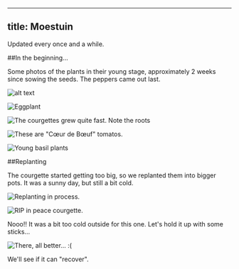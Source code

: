 ---------------
title: Moestuin
---------------

Updated every once and a while.

##In the beginning...

Some photos of the plants in their young stage, approximately 2 weeks since
sowing the seeds. The peppers came out last.

![](peper.png "alt text")

![](aubergine.png "Eggplant")

![The courgettes grew quite fast. Note the roots](courgette.png "Courgette")

![These are "Cœur de Bœuf" tomatos.](tomaat.png "Cœur de Bœuf tomatos")

![](basilicum.png "Young basil plants")

##Replanting

The courgette started getting too big, so we replanted them into bigger pots.
It was a sunny day, but still a bit cold.

![Replanting in process.](replant.png)

![RIP in peace courgette.](RIP.png)

Nooo!! It was a bit too cold outside for this one. Let's hold it up with some
sticks...

![There, all better... :(](problem_solved.png)

We'll see if it can "recover".
